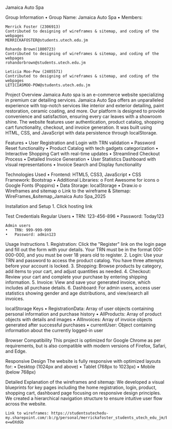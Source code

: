 Jamaica Auto Spa

Group Information
•	Group Name: Jamaica Auto Spa
•	Members: 

    Merrick Foster (2306913)	
    Contributed to designing of wireframes & sitemap, and coding of the webpages  	
    MERRICKAFOSTER@students.utech.edu.jm

    Rohando Brown(1800723)	
    Contributed to designing of wireframes & sitemap, and coding of the webpages  	
    rohandorbrown@students.utech.edu.jm

    Leticia Moo-Pow (2405571)	
    Contributed to designing of wireframes & sitemap, and coding of the webpages
    LETICIASMOO-POW@students.utech.edu.jm	
		

Project Overview
    Jamaica Auto spa  is an e-commerce website specializing in premium car detailing services. Jamaica Auto Spa offers an unparalleled experience with top-notch services like interior and exterior detailing, paint restoration, ceramic coating, and more. Our platform is designed to provide convenience and satisfaction, ensuring every car leaves with a showroom shine. The website features user authentication, product catalog, shopping cart functionality, checkout, and invoice generation. It was built using HTML, CSS, and JavaScript with data persistence through localStorage.

Features
    •	User Registration and Login with TRN validation
    •	Password Reset functionality
    •	Product Catalog with tech gadgets categorization
    •	Interactive Shopping Cart with real-time updates
    •	Streamlined Checkout Process
    •	Detailed Invoice Generation
    •	User Statistics Dashboard with visual representations
    •	Invoice Search and Display functionality

Technologies Used
    •	Frontend: HTML5, CSS3, JavaScript
    •	CSS Framework: Bootstrap 
    •	Additional Libraries: 
    o	Font Awesome for icons
    o	Google Fonts (Poppins)
    •	Data Storage: localStorage
    •	Draw.io
    o	Wireframes and sitemap
    o	Link to the wireframe & Sitemap: WireFrames_&sitemap_Jamaica Auto Spa_2025

Installation and Setup
    1.	Click hosting link 

Test Credentials
    Regular Users 
    •	TRN: 123-456-896
    •	Password: Today123

    Admin users 
    •	TRN: 999-999-999
    •	Password: admin123

Usage Instructions
    1.	Registration: Click the "Register" link on the login page and fill out the form with your details. Your TRN must be in the format 000-000-000, and you must be over 18 years old to register.
    2.	Login: Use your TRN and password to access the product catalog. You have three attempts before your account is locked.
    3.	Shopping: Browse products by category, add items to your cart, and adjust quantities as needed.
    4.	Checkout: Review your cart and complete your purchase by entering shipping information.
    5.	Invoice: View and save your generated invoice, which includes all purchase details.
    6.	Dashboard: For admin users, access user statistics showing gender and age distributions, and view/search all invoices.

localStorage Keys
    •	RegistrationData: Array of user objects containing personal information and purchase history
    •	AllProducts: Array of product objects with details and images
    •	AllInvoices: Array of invoice objects generated after successful purchases
    •	currentUser: Object containing information about the currently logged-in user

Browser Compatibility
    This project is optimized for Google Chrome as per requirements, but is also compatible with modern versions of Firefox, Safari, and Edge.

Responsive Design
    The website is fully responsive with optimized layouts for:
    •	Desktop (1024px and above)
    •	Tablet (768px to 1023px)
    •	Mobile (below 768px)

Detailed Explanation of the wireframes and sitemap:
    We developed a visual blueprints for key pages including the home registration, login, product, shopping cart, dashboard page focusing on responsive design principles.
    We created a hierarchical navigation structure to ensure intuitive user flow across the website. 

    Link to wireframes: https://studentsutechedu-my.sharepoint.com/:b:/g/personal/merrickafoster_students_utech_edu_jm/Efshse1Z8idPjxEsCB_KQFcBjxi4VRa6oetIZax08XGruQ?e=wOXdGb